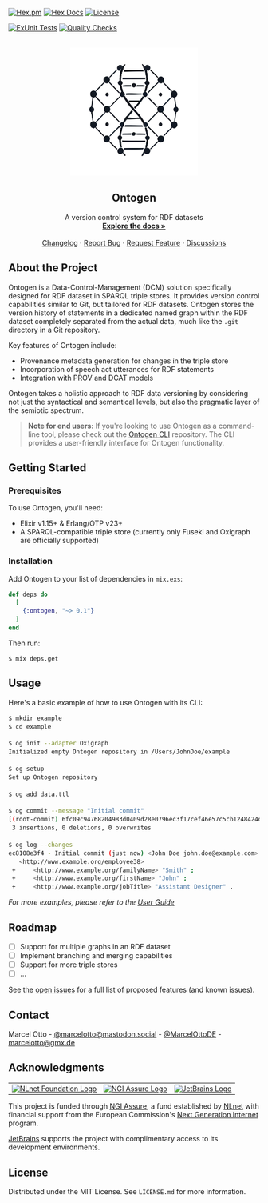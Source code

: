[![Hex.pm](https://img.shields.io/hexpm/v/ontogen.svg?style=flat-square)](https://hex.pm/packages/ontogen)
[![Hex Docs](https://img.shields.io/badge/hex-docs-lightgreen.svg)](https://hexdocs.pm/ontogen/)
[![License](https://img.shields.io/hexpm/l/ontogen.svg)](https://github.com/ontogen/ontogen/blob/main/LICENSE.md)

[![ExUnit Tests](https://github.com/ontogen/ontogen/actions/workflows/elixir-build-and-test.yml/badge.svg)](https://github.com/ontogen/ontogen/actions/workflows/elixir-build-and-test.yml)
[![Quality Checks](https://github.com/ontogen/ontogen/actions/workflows/elixir-quality-checks.yml/badge.svg)](https://github.com/ontogen/ontogen/actions/workflows/elixir-quality-checks.yml)


<br />
<div align="center">
  <a href="https://ontogen.io">
    <img src="logo.png" alt="Logo" width="256" height="256">
  </a>

  <h2 align="center">Ontogen</h2>

  <p align="center">
    A version control system for RDF datasets
    <br />
    <a href="https://ontogen.io"><strong>Explore the docs »</strong></a>
    <br />
    <br />
    <a href="https://github.com/ontogen/ontogen/blob/main/CHANGELOG.md">Changelog</a>
    ·
    <a href="https://github.com/ontogen/ontogen/issues">Report Bug</a>
    ·
    <a href="https://github.com/ontogen/ontogen/issues">Request Feature</a>
    ·
    <a href="https://github.com/ontogen/ontogen/discussions">Discussions</a>
  </p>
</div>



## About the Project

Ontogen is a Data-Control-Management (DCM) solution specifically designed for RDF dataset in SPARQL triple stores. It provides version control capabilities similar to Git, but tailored for RDF datasets. Ontogen stores the version history of statements in a dedicated named graph within the RDF dataset completely separated from the actual data, much like the `.git` directory in a Git repository.

Key features of Ontogen include:

- Provenance metadata generation for changes in the triple store
- Incorporation of speech act utterances for RDF statements
- Integration with PROV and DCAT models

Ontogen takes a holistic approach to RDF data versioning by considering not just the syntactical and semantical levels, but also the pragmatic layer of the semiotic spectrum.

> **Note for end users:** If you're looking to use Ontogen as a command-line tool, please check out the [Ontogen CLI](https://github.com/ontogen/ontogen_cli) repository. The CLI provides a user-friendly interface for Ontogen functionality.


## Getting Started

### Prerequisites

To use Ontogen, you'll need:

- Elixir v1.15+ & Erlang/OTP v23+
- A SPARQL-compatible triple store (currently only Fuseki and Oxigraph are officially supported)

### Installation

Add Ontogen to your list of dependencies in `mix.exs`:

```elixir
def deps do
  [
    {:ontogen, "~> 0.1"}
  ]
end
```

Then run:

```
$ mix deps.get
```



## Usage

Here's a basic example of how to use Ontogen with its CLI:

```sh
$ mkdir example
$ cd example

$ og init --adapter Oxigraph
Initialized empty Ontogen repository in /Users/JohnDoe/example

$ og setup
Set up Ontogen repository

$ og add data.ttl

$ og commit --message "Initial commit"
[(root-commit) 6fc09c94768204983d0409d28e0796ec3f17cef46e57c5cb1248424d3922040d] Initial commit
 3 insertions, 0 deletions, 0 overwrites

$ og log --changes
ec8108e3f4 - Initial commit (just now) <John Doe john.doe@example.com>
   <http://www.example.org/employee38>
 +     <http://www.example.org/familyName> "Smith" ;
 +     <http://www.example.org/firstName> "John" ;
 +     <http://www.example.org/jobTitle> "Assistant Designer" .
```

_For more examples, please refer to the [User Guide](https://ontogen.io/user-guide/)_



## Roadmap

- [ ] Support for multiple graphs in an RDF dataset
- [ ] Implement branching and merging capabilities
- [ ] Support for more triple stores
- [ ] ... 

See the [open issues](https://github.com/ontogen/ontogen/issues) for a full list of proposed features (and known issues).



## Contact

Marcel Otto - [@marcelotto@mastodon.social](https://mastodon.social/@marcelotto) - [@MarcelOttoDE](https://twitter.com/MarcelOttoDE) - marcelotto@gmx.de



## Acknowledgments

<table style="border: 0;">  
<tr>  
<td><a href="https://nlnet.nl/"><img src="https://nlnet.nl/logo/banner.svg" alt="NLnet Foundation Logo" height="100"></a></td>  
<td><a href="https://nlnet.nl/assure" ><img src="https://nlnet.nl/logo/NGI/NGIAssure.purpleblue.hex.svg" alt="NGI Assure Logo" height="150"></a></td>  
<td><a href="https://www.jetbrains.com/?from=RDF.ex"><img src="https://resources.jetbrains.com/storage/products/company/brand/logos/jb_beam.svg" alt="JetBrains Logo" height="150"></a></td>  
</tr>  
</table>  
  
This project is funded through [NGI Assure](https://nlnet.nl/assure), a fund established by [NLnet](https://nlnet.nl/) with financial support from the European Commission's [Next Generation Internet](https://ngi.eu/) program.
  
[JetBrains](https://www.jetbrains.com/?from=RDF.ex) supports the project with complimentary access to its development environments.


## License

Distributed under the MIT License. See `LICENSE.md` for more information.
